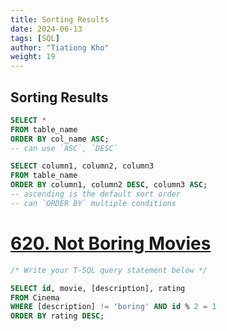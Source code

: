 ```yaml
---
title: Sorting Results
date: 2024-06-13
tags: [SQL]
author: "Tiationg Kho"
weight: 19
---
```


## Sorting Results

```sql
SELECT *
FROM table_name
ORDER BY col_name ASC;
-- can use `ASC`, `DESC`

SELECT column1, column2, column3
FROM table_name
ORDER BY column1, column2 DESC, column3 ASC;
-- ascending is the default sort order
-- can `ORDER BY` multiple conditions
```

# [**620. Not Boring Movies**](https://leetcode.com/problems/not-boring-movies/)

```sql
/* Write your T-SQL query statement below */

SELECT id, movie, [description], rating
FROM Cinema
WHERE [description] != 'boring' AND id % 2 = 1
ORDER BY rating DESC;
```